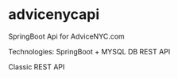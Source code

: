 # advicenycapi
SpringBoot Api for AdviceNYC.com

Technologies: SpringBoot + MYSQL DB
REST API 

Classic REST API
